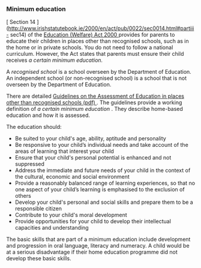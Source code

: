 ###  Minimum education

[ Section 14
](http://www.irishstatutebook.ie/2000/en/act/pub/0022/sec0014.html#partiii-
sec14) of the [ Education (Welfare) Act 2000
](http://www.irishstatutebook.ie/2000/en/act/pub/0022/index.html) provides for
parents to educate their children in places other than recognised schools,
such as in the home or in private schools. You do not need to follow a
national curriculum. However, the Act states that parents must ensure their
child receives _a certain minimum education._

A _recognised school_ is a school overseen by the Department of Education. An
independent school (or non-recognised school) is a school that is not overseen
by the Department of Education.

There are detailed [ Guidelines on the Assessment of Education in places other
than recognised schools (pdf)
](https://www.tusla.ie/uploads/content/guidelines_assessment_education_outside_schools.pdf)
. The guidelines provide a working definition of _a certain minimum education_
. They describe home-based education and how it is assessed.

The education should:

  * Be suited to your child's age, ability, aptitude and personality 
  * Be responsive to your child’s individual needs and take account of the areas of learning that interest your child 
  * Ensure that your child's personal potential is enhanced and not suppressed 
  * Address the immediate and future needs of your child in the context of the cultural, economic and social environment 
  * Provide a reasonably balanced range of learning experiences, so that no one aspect of your child’s learning is emphasised to the exclusion of others 
  * Develop your child's personal and social skills and prepare them to be a responsible citizen 
  * Contribute to your child's moral development 
  * Provide opportunities for your child to develop their intellectual capacities and understanding 

The basic skills that are part of a minimum education include development and
progression in oral language, literacy and numeracy. A child would be at a
serious disadvantage if their home education programme did not develop these
basic skills.

